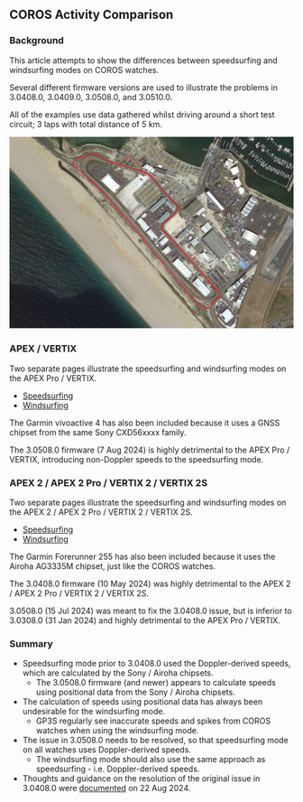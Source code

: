 ## COROS Activity Comparison

### Background

This article attempts to show the differences between speedsurfing and windsurfing modes on COROS watches.

Several different firmware versions are used to illustrate the problems in 3.0408.0, 3.0409.0, 3.0508.0, and 3.0510.0.

All of the examples use data gathered whilst driving around a short test circuit; 3 laps with total distance of 5 km.

![circuit](img/circuit.jpg)



### APEX / VERTIX

Two separate pages illustrate the speedsurfing and windsurfing modes on the APEX Pro / VERTIX.

- [Speedsurfing](speedsurfing-sony/README.md)
- [Windsurfing](windsurfing-sony/README.md)

The Garmin vivoactive 4 has also been included because it uses a GNSS chipset from the same Sony CXD56xxxx family.

The 3.0508.0 firmware (7 Aug 2024) is highly detrimental to the APEX Pro / VERTIX, introducing non-Doppler speeds to the speedsurfing mode.



### APEX 2 / APEX 2 Pro / VERTIX 2 / VERTIX 2S

Two separate pages illustrate the speedsurfing and windsurfing modes on the APEX 2 / APEX 2 Pro / VERTIX 2 / VERTIX 2S.

- [Speedsurfing](speedsurfing-airoha/README.md)
- [Windsurfing](windsurfing-airoha/README.md)

The Garmin Forerunner 255 has also been included because it uses the Airoha AG3335M chipset, just like the COROS watches.

The 3.0408.0 firmware (10 May 2024) was highly detrimental to the APEX 2 / APEX 2 Pro / VERTIX 2 / VERTIX 2S.

3.0508.0 (15 Jul 2024) was meant to fix the 3.0408.0 issue, but is inferior to 3.0308.0 (31 Jan 2024) and highly detrimental to the APEX Pro / VERTIX.



### Summary

- Speedsurfing mode prior to 3.0408.0 used the Doppler-derived speeds, which are calculated by the Sony / Airoha chipsets.
  - The 3.0508.0 firmware (and newer) appears to calculate speeds using positional data from the Sony / Airoha chipsets.
- The calculation of speeds using positional data has always been undesirable for the windsurfing mode.
  - GP3S regularly see inaccurate speeds and spikes from COROS watches when using the windsurfing mode.
- The issue in 3.0508.0 needs to be resolved, so that speedsurfing mode on all watches uses Doppler-derived speeds.
  - The windsurfing mode should also use the same approach as speedsurfing - i.e. Doppler-derived speeds.
- Thoughts and guidance on the resolution of the original issue in 3.0408.0 were [documented](../smoothing/update.md) on 22 Aug 2024.

